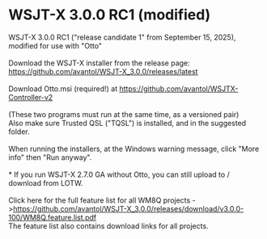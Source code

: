 # WSJT-X 3.0.0 RC1 (modified)
 WSJT-X 3.0.0 RC1 ("release candidate 1" from September 15, 2025), modified for use with "Otto"
 <br><br>Download the WSJT-X installer from the release page: 
 <br>https://github.com/avantol/WSJT-X_3.0.0/releases/latest
 <br><br>Download Otto.msi (required!) at https://github.com/avantol/WSJTX-Controller-v2
 <br><br>(These two programs must run at the same time, as a versioned pair)
 <br>Also make sure Trusted QSL ("TQSL") is installed, and in the suggested folder.
 <br><br>When running the installers, at the Windows warning message, click "More info" then "Run anyway".
 <br><br>* If you run WSJT-X 2.7.0 GA without Otto, you can still upload to / download from LOTW.
 <br><br>Click here for the full feature list for all WM8Q projects ->https://github.com/avantol/WSJT-X_3.0.0/releases/download/v3.0.0-100/WM8Q.feature.list.pdf
 <br>The feature list also contains download links for all projects.
